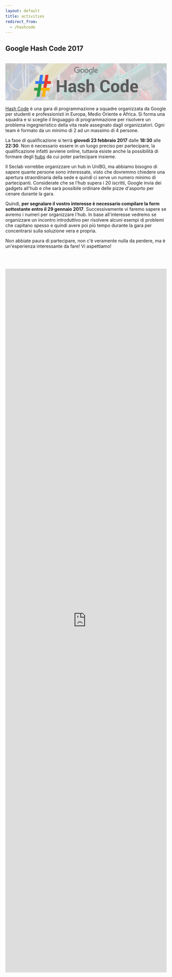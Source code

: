 ```yaml
---
layout: default
title: activities
redirect_from:
  - /hashcode
---
```


Google Hash Code 2017
---------------------

<br>
<img class="img-responsive center-block"
     src="/assets/activities/hashcode/google_hashcode_1.png" />
<br>

[Hash Code](https://hashcode.withgoogle.com) è una gara di programmazione a
squadre organizzata da Google per studenti e professionisti in Europa, Medio
Oriente e Africa. Si forma una squadra e si sceglie il linguaggio di
programmazione per risolvere un problema ingegneristico della vita reale
assegnato dagli organizzatori. Ogni team è formato da un minimo di 2 ad un
massimo di 4 persone.

La fase di qualificazione si terrà **giovedì 23 febbraio 2017** dalle **18:30**
alle **22:30**. Non è necessario essere in un luogo preciso per partecipare, la
qualificazione infatti avviene online, tuttavia esiste anche la possibilità di
formare degli [hubs](https://hashcode.withgoogle.com/hubs.html) da cui poter
partecipare insieme.

Il Seclab vorrebbe organizzare un hub in UniBG, ma abbiamo bisogno di sapere
quante persone sono interessate, visto che dovremmo chiedere una apertura
straordinaria della sede e quindi ci serve un numero minimo di partecipanti.
Considerate che se l'hub supera i 20 iscritti, Google invia dei gadgets all'hub
e che sarà possibile ordinare delle pizze d'asporto per cenare durante la gara.

Quindi, **per segnalare il vostro interesse è necessario compilare la form
sottostante entro il 29 gennaio 2017**. Successivamente vi faremo sapere se
avremo i numeri per organizzare l'hub. In base all'interesse vedremo se
organizzare un incontro introduttivo per risolvere alcuni esempi di problemi
che capitano spesso e quindi avere poi più tempo durante la gara per
concentrarsi sulla soluzione vera e propria.

Non abbiate paura di partecipare, non c'è veramente nulla da perdere, ma è
un'esperienza interessante da fare! Vi aspettiamo!

<br><br>

<!--
<div style="text-align:center;">
    <iframe src="https://docs.google.com/forms/d/e/1FAIpQLSeYdrxZfDMJ2bSLZpuNDxIlxMzbXn57IEEyAH0FUW40TDCMRg/viewform?embedded=true"
            width="760" height="2200" frameborder="0" marginheight="0" marginwidth="0">Loading...</iframe>
</div>
-->

<style>.embed-container { position: relative; padding-bottom: 56.25%; height: 2200; max-width: 100%; } .embed-container iframe, .embed-container object, .embed-container embed { position: absolute; top: 0; left: 0; width: 100%; height: 2200; }</style><div class='embed-container'>    <iframe src='https://docs.google.com/forms/d/e/1FAIpQLSeYdrxZfDMJ2bSLZpuNDxIlxMzbXn57IEEyAH0FUW40TDCMRg/viewform?embedded=true' height='2200' frameborder='0' marginheight='0' marginwidth='0'>Loading...</iframe></div>

